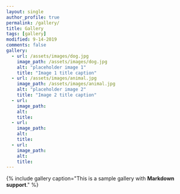 ```yaml
---
layout: single
author_profile: true
permalink: /gallery/
title: Gallery
tags: [gallery]
modified: 9-14-2019
comments: false
gallery:
  - url: /assets/images/dog.jpg
    image_path: /assets/images/dog.jpg
    alt: "placeholder image 1"
    title: "Image 1 title caption"
  - url: /assets/images/animal.jpg
    image_path: /assets/images/animal.jpg
    alt: "placeholder image 2"
    title: "Image 2 title caption"
  - url:
    image_path: 
    alt: 
    title:  
  - url: 
    image_path: 
    alt: 
    title: 
  - url: 
    image_path: 
    alt: 
    title:  
---
```


{% include gallery caption="This is a sample gallery with **Markdown support**." %}

